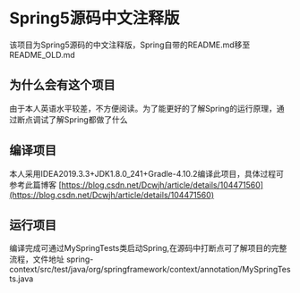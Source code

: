 # Spring5源码中文注释版
该项目为Spring5源码的中文注释版，Spring自带的README.md移至README_OLD.md

## 为什么会有这个项目
由于本人英语水平较差，不方便阅读。为了能更好的了解Spring的运行原理，通过断点调试了解Spring都做了什么

## 编译项目
本人采用IDEA2019.3.3+JDK1.8.0_241+Gradle-4.10.2编译此项目，具体过程可参考此篇博客
[https://blog.csdn.net/Dcwjh/article/details/104471560](https://blog.csdn.net/Dcwjh/article/details/104471560)

## 运行项目
编译完成可通过MySpringTests类启动Spring,在源码中打断点可了解项目的完整流程，文件地址
spring-context/src/test/java/org/springframework/context/annotation/MySpringTests.java